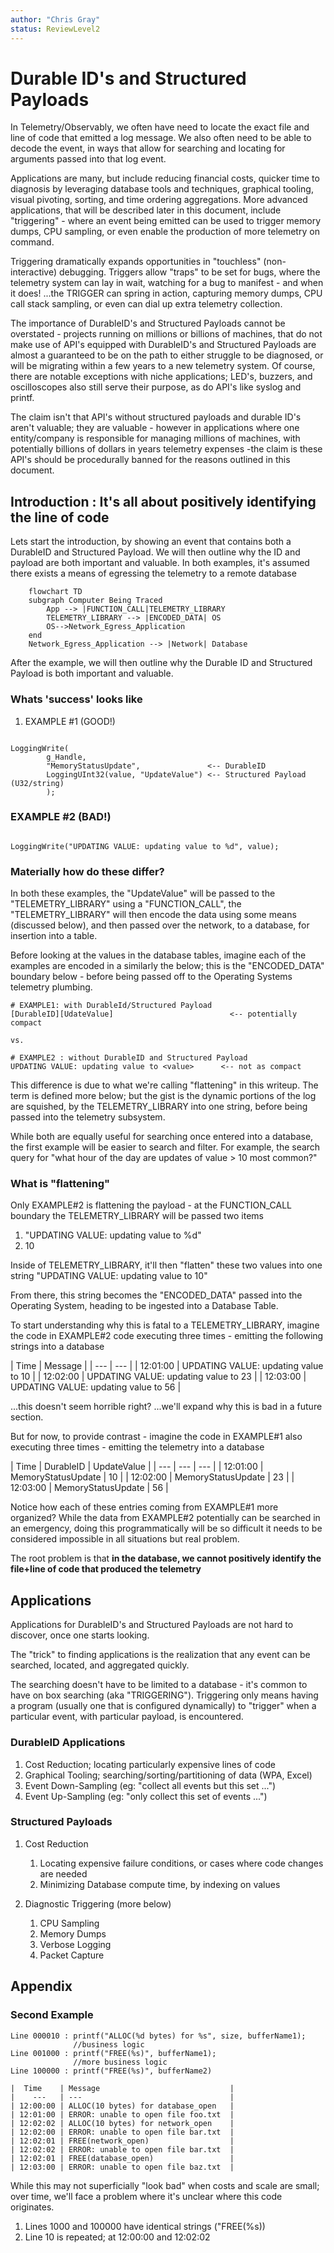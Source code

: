 ```yaml
---
author: "Chris Gray"
status: ReviewLevel2
---
```


# Durable ID's and Structured Payloads

In Telemetry/Observably, we often have need to locate the exact file and line of
code that emitted a log message. We also often need to be able to decode the
event, in ways that allow for searching and locating for arguments passed into
that log event.

Applications are many, but include reducing financial costs, quicker time to
diagnosis by leveraging database tools and techniques, graphical tooling, visual
pivoting, sorting, and time ordering aggregations. More advanced applications,
that will be described later in this document, include "triggering" - where an
event being emitted can be used to trigger memory dumps, CPU sampling, or even
enable the production of more telemetry on command.

Triggering dramatically expands opportunities in "touchless" (non-interactive)
debugging. Triggers allow "traps" to be set for bugs, where the telemetry system
can lay in wait, watching for a bug to manifest - and when it does! ...the
TRIGGER can spring in action, capturing memory dumps, CPU call stack sampling,
or even can dial up extra telemetry collection.

The importance of DurableID's and Structured Payloads cannot be overstated -
projects running on millions or billions of machines, that do not make use of
API's equipped with DurableID's and Structured Payloads are almost a guaranteed
to be on the path to either struggle to be diagnosed, or will be migrating
within a few years to a new telemetry system. Of course, there are notable
exceptions with niche applications; LED's, buzzers, and oscilloscopes also still
serve their purpose, as do API's like syslog and printf.

The claim isn't that API's without structured payloads and durable ID's aren't
valuable; they are valuable - however in applications where one entity/company
is responsible for managing millions of machines, with potentially billions of
dollars in years telemetry expenses -the claim is these API's should be
procedurally banned for the reasons outlined in this document.

## Introduction : It's all about positively identifying the line of code

Lets start the introduction, by showing an event that contains both a DurableID
and Structured Payload. We will then outline why the ID and payload are both
important and valuable. In both examples, it's assumed there exists a means of
egressing the telemetry to a remote database

```mermaid
    flowchart TD
    subgraph Computer Being Traced
        App --> |FUNCTION_CALL|TELEMETRY_LIBRARY
        TELEMETRY_LIBRARY --> |ENCODED_DATA| OS
        OS-->Network_Egress_Application
    end
    Network_Egress_Application --> |Network| Database
```

After the example, we will then outline why the Durable ID and Structured
Payload is both important and valuable.

### Whats 'success' looks like

1. EXAMPLE #1 (GOOD!)

```cdocs

LoggingWrite(
        g_Handle,
        "MemoryStatusUpdate",               <-- DurableID
        LoggingUInt32(value, "UpdateValue") <-- Structured Payload (U32/string)
        );
```

### EXAMPLE #2 (BAD!)

```cdocs

LoggingWrite("UPDATING VALUE: updating value to %d", value);

```

### Materially how do these differ?

In both these examples, the "UpdateValue" will be passed to the
"TELEMETRY_LIBRARY" using a "FUNCTION_CALL", the "TELEMETRY_LIBRARY" will then
encode the data using some means (discussed below), and then passed over the
network, to a database, for insertion into a table.

Before looking at the values in the database tables, imagine each of the
examples are encoded in a similarly the below; this is the "ENCODED_DATA"
boundary below - before being passed off to the Operating Systems telemetry
plumbing.

```cdocs
# EXAMPLE1: with DurableId/Structured Payload
[DurableID][UdateValue]                          <-- potentially compact

vs.

# EXAMPLE2 : without DurableID and Structured Payload
UPDATING VALUE: updating value to <value>      <-- not as compact
```

This difference is due to what we're calling "flattening" in this writeup. The
term is defined more below; but the gist is the dynamic portions of the log are
squished, by the TELEMETRY_LIBRARY into one string, before being passed into the
telemetry subsystem.

While both are equally useful for searching once entered into a database, the
first example will be easier to search and filter. For example, the search query
for "what hour of the day are updates of value > 10 most common?"

### What is "flattening"

Only EXAMPLE#2 is flattening the payload - at the FUNCTION_CALL boundary the
TELEMETRY_LIBRARY will be passed two items

1. "UPDATING VALUE: updating value to %d"
1. 10

Inside of TELEMETRY_LIBRARY, it'll then "flatten" these two values into one
string "UPDATING VALUE: updating value to 10"

From there, this string becomes the "ENCODED_DATA" passed into the Operating
System, heading to be ingested into a Database Table.

To start understanding why this is fatal to a TELEMETRY_LIBRARY, imagine the
code in EXAMPLE#2 code executing three times - emitting the following strings
into a database

| Time | Message | | --- | --- | | 12:01:00 | UPDATING VALUE: updating value to
10 | | 12:02:00 | UPDATING VALUE: updating value to 23 | | 12:03:00 | UPDATING
VALUE: updating value to 56 |

...this doesn't seem horrible right? ...we'll expand why this is bad in a future
section.

But for now, to provide contrast - imagine the code in EXAMPLE#1 also executing
three times - emitting the telemetry into a database

| Time | DurableID | UpdateValue | | --- | --- | --- | | 12:01:00 |
MemoryStatusUpdate | 10 | | 12:02:00 | MemoryStatusUpdate | 23 | | 12:03:00 |
MemoryStatusUpdate | 56 |

Notice how each of these entries coming from EXAMPLE#1 more organized? While the
data from EXAMPLE#2 potentially can be searched in an emergency, doing this
programmatically will be so difficult it needs to be considered impossible in
all situations but real problem.

The root problem is that **in the database, we cannot positively identify the
file+line of code that produced the telemetry**

## Applications

Applications for DurableID's and Structured Payloads are not hard to discover,
once one starts looking.

The "trick" to finding applications is the realization that any event can be
searched, located, and aggregated quickly.

The searching doesn't have to be limited to a database - it's common to have on
box searching (aka "TRIGGERING"). Triggering only means having a program
(usually one that is configured dynamically) to "trigger" when a particular
event, with particular payload, is encountered.

### DurableID Applications

1. Cost Reduction; locating particularly expensive lines of code
1. Graphical Tooling; searching/sorting/partitioning of data (WPA, Excel)
1. Event Down-Sampling (eg: "collect all events but this set ...")
1. Event Up-Sampling (eg: "only collect this set of events ...")

### Structured Payloads

1. Cost Reduction

   1. Locating expensive failure conditions, or cases where code changes are
      needed
   1. Minimizing Database compute time, by indexing on values

1. Diagnostic Triggering (more below)

   1. CPU Sampling
   1. Memory Dumps
   1. Verbose Logging
   1. Packet Capture

## Appendix

### Second Example

```cdocs
Line 000010 : printf("ALLOC(%d bytes) for %s", size, bufferName1);
              //business logic
Line 001000 : printf("FREE(%s)", bufferName1);
              //more business logic
Line 100000 : printf("FREE(%s)", bufferName2)
```

```cdocs
|  Time    | Message                             |
|    ---   | ---                                 |
| 12:00:00 | ALLOC(10 bytes) for database_open   |
| 12:01:00 | ERROR: unable to open file foo.txt  |
| 12:02:02 | ALLOC(10 bytes) for network_open    |
| 12:02:00 | ERROR: unable to open file bar.txt  |
| 12:02:01 | FREE(network_open)                  |
| 12:02:02 | ERROR: unable to open file bar.txt  |
| 12:02:01 | FREE(database_open)                 |
| 12:03:00 | ERROR: unable to open file baz.txt  |
```

While this may not superficially "look bad" when costs and scale are small; over
time, we'll face a problem where it's unclear where this code originates.

1. Lines 1000 and 100000 have identical strings ("FREE(%s))
1. Line 10 is repeated; at 12:00:00 and 12:02:02
